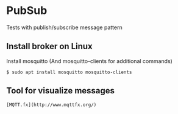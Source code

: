 # PubSub
Tests with publish/subscribe message pattern

## Install broker on Linux

Install mosquitto (And mosquitto-clients for additional commands)


    $ sudo apt install mosquitto mosquitto-clients

## Tool for visualize messages

    [MQTT.fx](http://www.mqttfx.org/)

